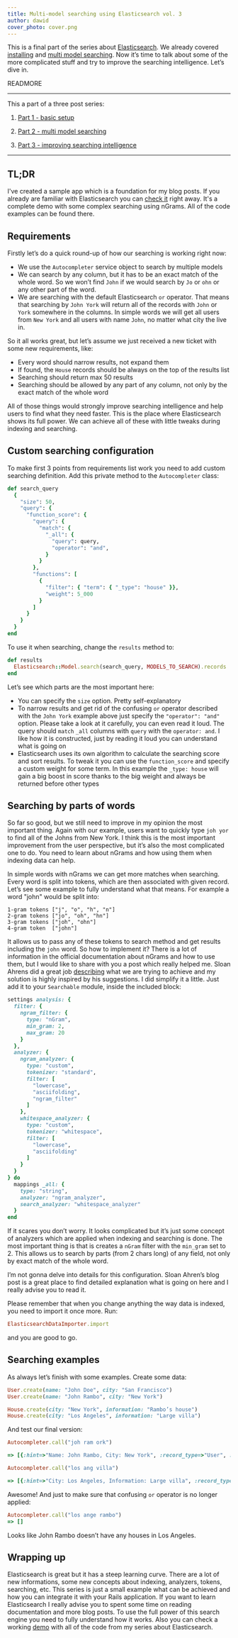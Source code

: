 ```yaml
---
title: Multi-model searching using Elasticsearch vol. 3
author: dawid
cover_photo: cover.png
---
```


This is a final part of the series about [Elasticsearch](https://www.elastic.co/products/elasticsearch).
We already covered [installing](http://blog.ragnarson.com/2016/06/30/multi_model_searching_elasticsearch_1.html)
and [multi model searching](http://blog.ragnarson.com/2016/07/14/multi-model-searching-elasticsearch-2.html).
Now it’s time to talk about some of the more complicated stuff and try to improve the searching intelligence. Let’s dive in.

READMORE

---

This a part of a three post series:

1. [Part 1 - basic setup](http://blog.ragnarson.com/2016/06/30/multi_model_searching_elasticsearch_1.html)

2. [Part 2 - multi model searching](http://blog.ragnarson.com/2016/07/14/multi-model-searching-elasticsearch-2.html)

3. [Part 3 - improving searching intelligence](http://blog.ragnarson.com/2016/07/21/multi-model-searching-elasticsearch-3.html)

---

## TL;DR

I've created a sample app which is a foundation for my blog posts. If you already are familiar with
Elasticsearch you can [check it](https://github.com/Ragnarson/elastic_search_demo) right away.
It's a complete demo with some complex searching using nGrams. All of the code examples can be found there.

## Requirements

Firstly let’s do a quick round-up of how our searching is working right now:

- We use the `Autocompleter` service object to search by multiple models
- We can search by any column, but it has to be an exact match of the whole word. So we won’t
find `John` if we would search by `Jo` or `ohn` or any other part of the word.
- We are searching with the default Elasticsearch `or` operator. That means that searching by
`John York` will return all of the records with `John` or `York` somewhere in the columns. In simple words we will get all users from `New York` and all users with name `John`, no matter what city the live in.

So it all works great, but let’s assume we just received a new ticket with some new requirements, like:

- Every word should narrow results, not expand them
- If found, the `House` records should be always on the top of the results list
- Searching should return max 50 results
- Searching should be allowed by any part of any column, not only by the exact match of the whole word

All of those things would strongly improve searching intelligence and help users to find what they
need faster. This is the place where Elasticsearch shows its full power. We can achieve all of
these with little tweaks during indexing and searching.

## Custom searching configuration

To make first 3 points from requirements list work you need to add custom searching definition.
Add this private method to the `Autocompleter` class:

```ruby
def search_query
  {
    "size": 50,
    "query": {
      "function_score": {
        "query": {
          "match": {
            "_all": {
              "query": query,
              "operator": "and",
            }
          }
        },
        "functions": [
          {
            "filter": { "term": { "_type": "house" }},
            "weight": 5_000
          }
        ]
      }
    }
  }
end
```

To use it when searching, change the `results` method to:

```ruby
def results
  Elasticsearch::Model.search(search_query, MODELS_TO_SEARCH).records
end
```

Let’s see which parts are the most important here:

- You can specify the `size` option. Pretty self-explanatory
- To narrow results and get rid of the confusing `or` operator described with the `John York`
example above just specify the `"operator": "and"` option. Please take a look at it carefully,
you can even read it loud. The query should `match` `_all` columns with `query` with the `operator: and`.
I like how it is constructed, just by reading it loud you can understand what is going on
- Elasticsearch uses its own algorithm to calculate the searching score and sort results.
To tweak it you can use the `function_score` and specify a custom weight for some term. In this
example the `_type: house` will gain a big boost in score thanks to the big weight and always be returned before other types

## Searching by parts of words

So far so good, but we still need to improve in my opinion the most important thing. Again with our
example, users want to quickly type `joh yor` to find all of the Johns from New York. I think this
is the most important improvement from the user perspective, but it’s also the most complicated
one to do. You need to learn about nGrams and how using them when indexing data can help.

In simple words with nGrams we can get more matches when searching. Every word is split into tokens,
which are then associated with given record. Let’s see some example to fully understand
what that means. For example a word "john" would be split into:

```
1-gram tokens ["j", "o", "h", "n"]
2-gram tokens ["jo", "oh", "hn"]
3-gram tokens ["joh", "ohn"]
4-gram token  ["john"]
```

It allows us to pass any of these tokens to search method and get results including the `john` word.
So how to implement it? There is a lot of information in the official documentation about nGrams and
how to use them, but I would like to share with you a post which really helped me. Sloan Ahrens did a great
job [describing](https://qbox.io/blog/multi-field-partial-word-autocomplete-in-elasticsearch-using-ngrams)
what we are trying to achieve and my solution is highly inspired by his suggestions. I did simplify
it a little. Just add it to your `Searchable` module, inside the included block:

```ruby
settings analysis: {
  filter: {
    ngram_filter: {
      type: "nGram",
      min_gram: 2,
      max_gram: 20
    }
  },
  analyzer: {
    ngram_analyzer: {
      type: "custom",
      tokenizer: "standard",
      filter: [
        "lowercase",
        "asciifolding",
        "ngram_filter"
      ]
    },
    whitespace_analyzer: {
      type: "custom",
      tokenizer: "whitespace",
      filter: [
        "lowercase",
        "asciifolding"
      ]
    }
  }
} do
  mappings _all: {
    type: "string",
    analyzer: "ngram_analyzer",
    search_analyzer: "whitespace_analyzer"
  }
end
```

If it scares you don’t worry. It looks complicated but it’s just some concept of analyzers which are
applied when indexing and searching is done. The most important thing is that is creates a `nGram`
filter with the `min_gram` set to 2. This allows us to search by parts (from 2 chars long) of
any field, not only by exact match of the whole word.

I’m not gonna delve into details for this configuration. Sloan Ahren’s blog post is a great
place to find detailed explanation what is going on here and I really advise you to read it.

Please remember that when you change anything the way data is indexed, you need to import it once more. Run:

```ruby
ElasticsearchDataImporter.import
```
and you are good to go.

## Searching examples

As always let’s finish with some examples. Create some data:

```ruby
User.create(name: "John Doe", city: "San Francisco")
User.create(name: "John Rambo", city: "New York")

House.create(city: "New York", information: "Rambo’s house")
House.create(city: "Los Angeles", information: "Large villa")
```

And test our final version:

```ruby
Autocompleter.call("joh ram ork")

=> [{:hint=>"Name: John Rambo, City: New York", :record_type=>"User", :record_id=>16}]

Autocompleter.call("los ang villa")

=> [{:hint=>"City: Los Angeles, Information: Large villa", :record_type=>"House", :record_id=>13}]
```

Awesome! And just to make sure that confusing `or` operator is no longer applied:

```ruby
Autocompleter.call("los ange rambo")
=> []
```

Looks like John Rambo doesn’t have any houses in Los Angeles.

## Wrapping up

Elasticsearch is great but it has a steep learning curve. There are a lot of new informations, some
new concepts about indexing, analyzers, tokens, searching, etc. This series is just a small example
what can be achieved and how you can integrate it with your Rails application. If you want to learn
Elasticsearch I really advise you to spent some time on reading documentation and more blog posts.
To use the full power of this search engine you need to fully understand how it works. Also
you can check a working [demo](https://github.com/Ragnarson/elastic_search_demo) with all of the code from my series about Elasticsearch.
